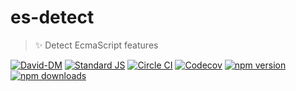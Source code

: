 # es-detect

> ✨ Detect EcmaScript features

[![David-DM][david-dm-src]][david-dm-href]
[![Standard JS][standard-js-src]][standard-js-href]
[![Circle CI][circle-ci-src]][circle-ci-href]
[![Codecov][codecov-src]][codecov-href]
[![npm version][npm-version-src]][npm-version-href]
[![npm downloads][npm-downloads-src]][npm-downloads-href]

[david-dm-src]: https://flat.badgen.net/david/dep/blindmedia/es-detect
[david-dm-href]: https://david-dm.org/blindmedia/es-detect
[standard-js-src]: https://flat.badgen.net/badge/code%20style/standard/green
[standard-js-href]: https://standardjs.com
[circle-ci-src]: https://flat.badgen.net/circleci/github/blindmedia/es-detect
[circle-ci-href]: https://circleci.com/gh/blindmedia/es-detect
[codecov-src]: https://flat.badgen.net/codecov/c/github/blindmedia/es-detect
[codecov-href]: https://codecov.io/gh/blindmedia/es-detect
[npm-version-src]: https://flat.badgen.net/npm/v/es-detect/latest
[npm-version-href]: https://npmjs.com/package/es-detect
[npm-downloads-src]: https://flat.badgen.net/npm/dt/es-detect
[npm-downloads-href]: https://npmjs.com/package/es-detect
